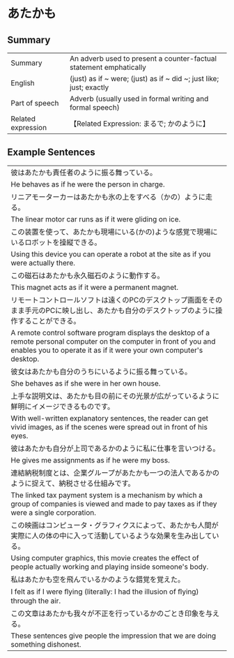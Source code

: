 # あたかも

## Summary

<table><tr>   <td>Summary</td>   <td>An adverb used to present a counter-factual statement emphatically</td></tr><tr>   <td>English</td>   <td>(just) as if ~ were; (just) as if ~ did ~; just like; just; exactly</td></tr><tr>   <td>Part of speech</td>   <td>Adverb (usually used in formal writing and formal speech)</td></tr><tr>   <td>Related expression</td>   <td>【Related Expression: まるで; かのように】</td></tr></table>

## Example Sentences

<table><tr><td>彼はあたかも責任者のように振る舞っている。</td></tr><tr><td>He behaves as if he were the person in charge.</td></tr><tr><td>リニアモーターカーはあたかも氷の上をすべる（かの）ように走る。</td></tr><tr><td>The linear motor car runs as if it were gliding on ice.</td></tr><tr><td>この装置を使って、あたかも現場にいる(かの)ような感覚で現場にいるロボットを操縦できる。</td></tr><tr><td>Using this device you can operate a robot at the site as if you were actually there.</td></tr><tr><td>この磁石はあたかも永久磁石のように動作する。</td></tr><tr><td>This magnet acts as if it were a permanent magnet.</td></tr><tr><td>リモートコントロールソフトは遠くのPCのデスクトップ画面をそのまま手元のPCに映し出し、あたかも自分のデスクトップのように操作することができる。</td></tr><tr><td>A remote control software program displays the desktop of a remote personal computer on the computer in front of you and enables you to operate it as if it were your own computer's desktop.</td></tr><tr><td>彼女はあたかも自分のうちにいるように振る舞っている。</td></tr><tr><td>She behaves as if she were in her own house.</td></tr><tr><td>上手な説明文は、あたかも目の前にその光景が広がっているように鮮明にイメージできるものです。</td></tr><tr><td>With well-written explanatory sentences, the reader can get vivid images, as if the scenes were spread out in front of his eyes.</td></tr><tr><td>彼はあたかも自分が上司であるかのように私に仕事を言いつける。</td></tr><tr><td>He gives me assignments as if he were my boss.</td></tr><tr><td>連結納税制度とは、企業グループがあたかも一つの法人であるかのように捉えて、納税させる仕組みです。</td></tr><tr><td>The linked tax payment system is a mechanism by which a group of companies is viewed and made to pay taxes as if they were a single corporation.</td></tr><tr><td>この映画はコンピュータ・グラフィクスによって、あたかも人間が実際に人の体の中に入って活動しているような効果を生み出している。</td></tr><tr><td>Using computer graphics, this movie creates the effect of people actually working and playing inside someone's body.</td></tr><tr><td>私はあたかも空を飛んでいるかのような錯覚を覚えた。</td></tr><tr><td>I felt as if I were ﬂying (literally: I had the illusion of ﬂying) through the air.</td></tr><tr><td>この文章はあたかも我々が不正を行っているかのごとき印象を与える。</td></tr><tr><td>These sentences give people the impression that we are doing something dishonest.</td></tr></table>

